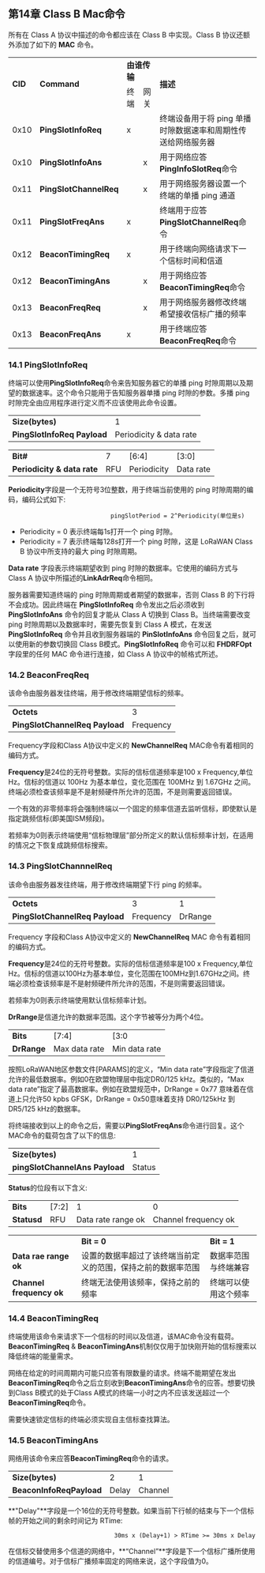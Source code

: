 ## 第14章 Class B Mac命令

所有在 Class A 协议中描述的命令都应该在 Class B 中实现。Class B 协议还额外添加了如下的 **MAC** 命令。

<table>
   <tr>
      <td rowspan ="2" ><b>CID</b></td>
      <td rowspan ="2" ><b>Command</b></td>
      <td colspan ="2" ><b>由谁传输</b></td>
      <td rowspan ="2" ><b>描述</b></td>
   </tr>
   <tr>
      <td>终端</td>
      <td>网关</td>
   </tr>
   <tr>
      <td>0x10</td>
      <td><b>PingSlotInfoReq</b></td>
      <td>x</td>
      <td></td>
      <td>终端设备用于将 ping 单播时隙数据速率和周期性传送给网络服务器</td>
   </tr>
   <tr>
      <td>0x10</td>
      <td><b>PingSlotInfoAns</b></td>
      <td></td>
      <td>x</td>
      <td>用于网络应答<b>PingInfoSlotReq</b>命令</td>
   </tr>
   <tr>
      <td>0x11</td>
      <td><b>PingSlotChannelReq</b></td>
      <td></td>
      <td>x</td>
      <td>用于网络服务器设置一个终端的单播 ping 通道</td>
   </tr>
   <tr>
      <td>0x11</td>
      <td><b>PingSlotFreqAns</b></td>
      <td>x</td>
      <td></td>
      <td>终端用于应答<b>PingSlotChannelReq</b>命令</td>
   </tr>
   <tr>
      <td>0x12</td>
      <td><b>BeaconTimingReq</b></td>
      <td>x</td>
      <td></td>
      <td>用于终端向网络请求下一个信标时间和信道</td>
   </tr>
   <tr>
      <td>0x12</td>
      <td><b>BeaconTimingAns</b></td>
      <td></td>
      <td>x</td>
      <td>用于网络应答<b>BeaconTimingReq</b>命令</td>
   </tr>
   <tr>
      <td>0x13</td>
      <td><b>BeaconFreqReq</b></td>
      <td></td>
      <td>x</td>
      <td>用于网络服务器修改终端希望接收信标广播的频率</td>
   </tr>
   <tr>
      <td>0x13</td>
      <td><b>BeaconFreqAns</b></td>
      <td>x</td>
      <td></td>
      <td>用于终端应答<b>BeaconFreqReq</b>命令</td>
   </tr>
</table>

### <a name="14.1">14.1 PingSlotInfoReq</a>

终端可以使用**PingSlotInfoReq**命令来告知服务器它的单播 ping 时隙周期以及期望的数据速率。这个命令只能用于告知服务器单播 ping 时隙的参数。多播 ping 时隙完全由应用程序进行定义而不应该使用此命令设置。

<table>
   <tr>
      <td><b>Size(bytes)</b></td>
      <td>1</td>
   </tr>
   <tr>
      <td><b>PingSlotInfoReq Payload</b></td>
      <td>Periodicity & data rate</td>
   </tr>
</table>


<table>
   <tr>
      <td><b>Bit#</b></td>
      <td>7</td>
      <td>[6:4]</td>
      <td>[3:0]</td>
   </tr>
   <tr>
      <td><b>Periodicity & data rate</b></td>
      <td>RFU</td>
      <td>Periodicity</td>
      <td>Data rate</td>
   </tr>
</table>

**Periodicity**字段是一个无符号3位整数，用于终端当前使用的 ping 时隙周期的编码，编码公式如下:

                                 pingSlotPeriod = 2^Periodicity(单位是s)

- Periodicity = 0 表示终端每1s打开一个 ping 时隙。
- Periodicity = 7 表示终端每128s打开一个 ping 时隙，这是 LoRaWAN Class B 协议中所支持的最大 ping 时隙周期。

**Data rate** 字段表示终端期望收到 ping 时隙的数据率。它使用的编码方式与 Class A 协议中所描述的**LinkAdrReq**命令相同。

服务器需要知道终端的 ping 时隙周期或者期望的数据率，否则 Class B 的下行将不会成功。因此终端在 **PingSlotInfoReq** 命令发出之后必须收到 **PingSlotInfoAns** 命令的回复才能从 Class A 切换到 Class B。当终端需要改变 ping 时隙周期以及数据率时，需要先恢复到 Class A 模式，在发送 **PingSlotInfoReq** 命令并且收到服务器端的 **PinSlotInfoAns** 命令回复之后，就可以使用新的参数切换回 Class B模式。**PingSlotInfoReq** 命令可以和 **FHDRFOpt** 字段里的任何 MAC 命令进行连接，如 Class A 协议中的帧格式所述。

### <a name="14.2">14.2 BeaconFreqReq</a>

该命令由服务器发往终端，用于修改终端期望信标的频率。

<table>
   <tr>
      <td><b>Octets</b></td>
      <td>3</td>
   </tr>
   <tr>
      <td><b>PingSlotChannelReq Payload</b></td>
      <td>Frequency</td>
   </tr>
</table>

Frequency字段和Class A协议中定义的 **NewChannelReq** MAC命令有着相同的编码方式。

**Frequency**是24位的无符号整数。实际的信标信道频率是100 x Frequency,单位Hz。信标的信道以 100Hz 为基本单位，变化范围在 100MHz 到 1.67GHz 之间。终端必须检查该频率是不是射频硬件所允许的范围，不是则需要返回错误。

一个有效的非零频率将会强制终端以一个固定的频率信道去监听信标，即使默认是指定跳频信标(即美国ISM频段)。

若频率为0则表示终端使用“信标物理层”部分所定义的默认信标频率计划，在适用的情况之下恢复成跳频信标搜索。

### <a name="14.3">14.3 PingSlotChannnelReq</a>

该命令由服务器发往终端，用于修改终端期望下行 ping 的频率。

<table>
   <tr>
      <td><b>Octets</b></td>
      <td>3</td>
      <td>1</td>
   </tr>
   <tr>
      <td><b>PingSlotChannelReq Payload</b></td>
      <td>Frequency</td>
      <td>DrRange</td>
   </tr>
</table>

Frequency 字段和Class A协议中定义的 **NewChannelReq** MAC 命令有着相同的编码方式。

**Frequency**是24位的无符号整数。实际的信标信道频率是100 x Frequency,单位Hz。信标的信道以100Hz为基本单位，变化范围在100MHz到1.67GHz之间。终端必须检查该频率是不是射频硬件所允许的范围，不是则需要返回错误。

若频率为0则表示终端使用默认信标频率计划。

**DrRange**是信道允许的数据率范围。这个字节被等分为两个4位。

<table>
   <tr>
      <td><b>Bits</b></td>
      <td>[7:4]</td>
      <td>[3:0</td>
   </tr>
   <tr>
      <td><b>DrRange</b></td>
      <td>Max data rate</td>
      <td>Min data rate</td>
   </tr>
</table>

按照LoRaWAN地区参数文件[PARAMS]的定义，“Min data rate”字段指定了信道允许的最低数据率。例如0在欧盟物理层中指定DR0/125 kHz。类似的，“Max data rate”指定了最高数据率。例如在欧盟规范中，DrRange = 0x77 意味着在信道上只允许50 kpbs GFSK，DrRange = 0x50意味着支持 DR0/125kHz 到 DR5/125 kHz的数据率。

将终端接收到以上的命令之后，需要以**PingSlotFreqAns**命令进行回复。这个MAC命令的载荷包含了以下的信息:

<table>
   <tr>
      <td><b>Size(bytes)</b></td>
      <td>1</td>
   </tr>
   <tr>
      <td><b>pingSlotChannelAns Payload</b></td>
      <td>Status</td>
   </tr>
</table>

**Status**的位段有以下含义:

<table>
   <tr>
      <td><b>Bits</b></td>
      <td>[7:2]</td>
      <td>1</td>
      <td>0</td>
   </tr>
   <tr>
      <td><b>Statusd</b></td>
      <td>RFU</td>
      <td>Data rate range ok</td>
      <td>Channel frequency ok</td>
   </tr>
</table>

<table>
   <tr>
      <td></td>
      <td><b>Bit = 0</b></td>
      <td><b>Bit = 1</b></td>
   </tr>
   <tr>
      <td><b>Data rae range ok</b></td>
      <td>设置的数据率超过了该终端当前定义的范围，保持之前的数据率范围</td>
      <td>数据率范围与终端兼容</td>
   </tr>
   <tr>
      <td><b>Channel frequency ok</b></td>
      <td>终端无法使用该频率，保持之前的频率</td>
      <td>终端可以使用这个频率</td>
   </tr>
</table>

### <a name="14.4">14.4 BeaconTimingReq</a>

终端使用该命令来请求下一个信标的时间以及信道，该MAC命令没有载荷。**BeaconTimingReq** & **BeaconTimingAns**机制仅仅用于加快刚开始的信标搜索以降低终端的能量需求。

网络在给定的时间周期内可能只应答有限数量的请求。终端不能期望在发出**BeaconTimingReq**命令之后立刻收到**BeaconTimingAns**命令的应答。想要切换到Class B模式的处于Class A模式的终端一小时之内不应该发送超过一个**BeaconTimingReq**命令。

需要快速锁定信标的终端必须实现自主信标查找算法。

### <a name="14.5">14.5 BeaconTimingAns</a>

网络用该命令来应答**BeaconTimingReq**命令的请求。

<table>
   <tr>
      <td><b>Size(bytes)</b></td>
      <td>2</td>
      <td>1</td>
   </tr>
   <tr>
      <td><b>BeaconInfoReqPayload</b></td>
      <td>Delay</td>
      <td>Channel</td>
   </tr>
</table>

**"Delay"**字段是一个16位的无符号整数。如果当前下行帧的结束与下一个信标帧的开始之间的剩余时间记为 RTime:

                                  30ms x (Delay+1) > RTime >= 30ms x Delay

在信标交替使用多个信道的网络中，**“Channel”**字段是下一个信标广播所使用的信道编号。对于信标广播频率固定的网络来说，这个字段值为0。